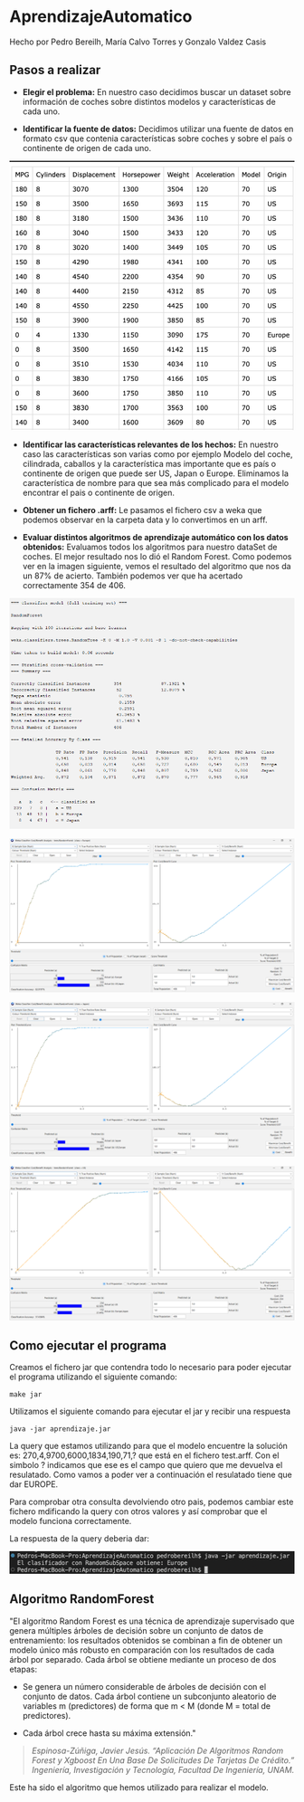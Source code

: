 # AprendizajeAutomatico

Hecho por Pedro Bereilh, María Calvo Torres y Gonzalo Valdez Casis

## Pasos a realizar 

- **Elegir el problema:** En nuestro caso decidimos buscar un dataset sobre información de coches sobre distintos modelos y características de cada uno.

- **Identificar la fuente de datos:** Decidimos utilizar una fuente de datos en formato csv que contenia características sobre coches y sobre el país o continente de origen de cada uno.

![](/images/Data.png)

- **Identificar las características relevantes de los hechos:** En nuestro caso las características son varias como por ejemplo Modelo del coche, cilindrada, caballos y la característica mas importante que es país o continente de origen que puede ser US, Japan o Europe. Eliminamos la característica de nombre para que sea más complicado para el modelo encontrar el pais o continente de origen.

- **Obtener un fichero .arff:** Le pasamos el fichero csv a weka que podemos observar en la carpeta data y lo convertimos en un arff. 

- **Evaluar distintos algoritmos de aprendizaje automático con los datos obtenidos:** Evaluamos todos los algoritmos para nuestro dataSet de coches. El mejor resultado nos lo dió el Random Forest. Como podemos ver en la imagen siguiente, vemos el resultado del algoritmo que nos da un 87% de acierto. También podemos ver que ha acertado correctamente 354 de 406.

![](/images/ResultadoAlgoritmo.PNG)

![](/images/GraficoEUROPA.PNG)

![](/images/GraficoJAPAN.PNG)

![](/images/GraficoUS.PNG)


## Como ejecutar el programa 

Creamos el fichero jar que contendra todo lo necesario para poder ejecutar el programa utilizando el siguiente comando: 

```
make jar
```

Utilizamos el siguiente comando para ejecutar el jar y recibir una respuesta

```
java -jar aprendizaje.jar
```
La query que estamos utilizando para que el modelo encuentre la solución es: 270,4,9700,6000,1834,190,71,? que está en el fichero test.arff. Con el simbolo ? indicamos que ese es el campo que quiero que me devuelva el resulatado. Como vamos a poder ver a continuación el resulatado tiene que dar EUROPE.  

Para comprobar otra consulta devolviendo otro pais, podemos cambiar este fichero mdificando la query con otros valores y así comprobar que el modelo funciona correctamente. 
 
La respuesta de la query deberia dar: 

![](/images/result.png)


## Algoritmo RandomForest

"El algoritmo Random Forest es una técnica de aprendizaje supervisado que genera múltiples árboles de decisión sobre un conjunto de datos de entrenamiento: los resultados obtenidos se combinan a fin de obtener un modelo único más robusto en comparación con los resultados de cada árbol por separado. Cada árbol se obtiene mediante un proceso de dos etapas:

- Se genera un número considerable de árboles de decisión con el conjunto de datos. Cada árbol contiene un subconjunto aleatorio de variables m (predictores) de forma que m < M (donde M = total de predictores).

- Cada árbol crece hasta su máxima extensión."

> _Espinosa-Zúñiga, Javier Jesús. “Aplicación De Algoritmos Random Forest y Xgboost En Una Base De Solicitudes De Tarjetas De Crédito.” Ingeniería, Investigación y Tecnología, Facultad De Ingeniería, UNAM._

Este ha sido el algoritmo que hemos utilizado para realizar el modelo. 


